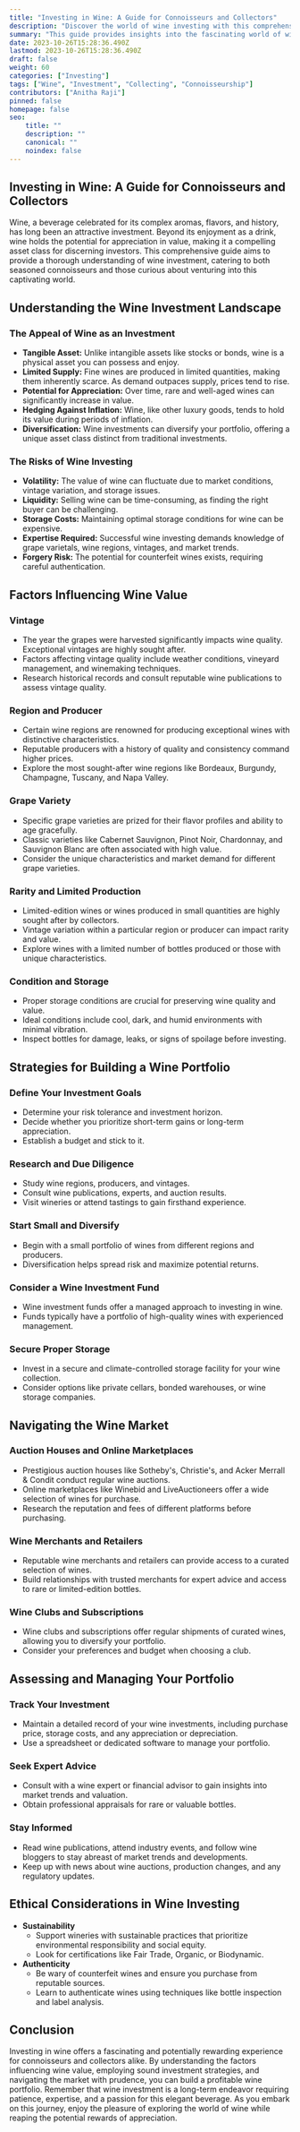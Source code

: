 ```yaml
---
title: "Investing in Wine: A Guide for Connoisseurs and Collectors"
description: "Discover the world of wine investing with this comprehensive guide. Learn about the basics, key factors to consider, and strategies for building a profitable wine portfolio."
summary: "This guide provides insights into the fascinating world of wine investing, covering key considerations for connoisseurs and collectors."
date: 2023-10-26T15:28:36.490Z
lastmod: 2023-10-26T15:28:36.490Z
draft: false
weight: 60
categories: ["Investing"]
tags: ["Wine", "Investment", "Collecting", "Connoisseurship"]
contributors: ["Anitha Raji"]
pinned: false
homepage: false
seo:
    title: ""
    description: ""
    canonical: ""
    noindex: false
---
```


## Investing in Wine: A Guide for Connoisseurs and Collectors

Wine, a beverage celebrated for its complex aromas, flavors, and history, has long been an attractive investment. Beyond its enjoyment as a drink, wine holds the potential for appreciation in value, making it a compelling asset class for discerning investors. This comprehensive guide aims to provide a thorough understanding of wine investment, catering to both seasoned connoisseurs and those curious about venturing into this captivating world. 

## Understanding the Wine Investment Landscape

### The Appeal of Wine as an Investment

* **Tangible Asset:** Unlike intangible assets like stocks or bonds, wine is a physical asset you can possess and enjoy. 
* **Limited Supply:**  Fine wines are produced in limited quantities, making them inherently scarce. As demand outpaces supply, prices tend to rise.
* **Potential for Appreciation:** Over time, rare and well-aged wines can significantly increase in value.
* **Hedging Against Inflation:** Wine, like other luxury goods, tends to hold its value during periods of inflation.
* **Diversification:** Wine investments can diversify your portfolio, offering a unique asset class distinct from traditional investments.

### The Risks of Wine Investing

* **Volatility:** The value of wine can fluctuate due to market conditions, vintage variation, and storage issues.
* **Liquidity:**  Selling wine can be time-consuming, as finding the right buyer can be challenging.
* **Storage Costs:** Maintaining optimal storage conditions for wine can be expensive.
* **Expertise Required:**  Successful wine investing demands knowledge of grape varietals, wine regions, vintages, and market trends.
* **Forgery Risk:**  The potential for counterfeit wines exists, requiring careful authentication.

## Factors Influencing Wine Value

### **Vintage**

* The year the grapes were harvested significantly impacts wine quality. Exceptional vintages are highly sought after.
* Factors affecting vintage quality include weather conditions, vineyard management, and winemaking techniques.
*  Research historical records and consult reputable wine publications to assess vintage quality.

### **Region and Producer**

* Certain wine regions are renowned for producing exceptional wines with distinctive characteristics.
*  Reputable producers with a history of quality and consistency command higher prices.
* Explore the most sought-after wine regions like Bordeaux, Burgundy, Champagne, Tuscany, and Napa Valley.

### **Grape Variety**

*  Specific grape varieties are prized for their flavor profiles and ability to age gracefully.
*  Classic varieties like Cabernet Sauvignon, Pinot Noir, Chardonnay, and Sauvignon Blanc are often associated with high value.
*  Consider the unique characteristics and market demand for different grape varieties.

### **Rarity and Limited Production**

*  Limited-edition wines or wines produced in small quantities are highly sought after by collectors.
*  Vintage variation within a particular region or producer can impact rarity and value.
*  Explore wines with a limited number of bottles produced or those with unique characteristics.

### **Condition and Storage**

*  Proper storage conditions are crucial for preserving wine quality and value.
*  Ideal conditions include cool, dark, and humid environments with minimal vibration.
*  Inspect bottles for damage, leaks, or signs of spoilage before investing.

## Strategies for Building a Wine Portfolio

### **Define Your Investment Goals**

* Determine your risk tolerance and investment horizon.
*  Decide whether you prioritize short-term gains or long-term appreciation.
*  Establish a budget and stick to it.

### **Research and Due Diligence**

*  Study wine regions, producers, and vintages.
*  Consult wine publications, experts, and auction results.
*  Visit wineries or attend tastings to gain firsthand experience.

### **Start Small and Diversify**

* Begin with a small portfolio of wines from different regions and producers.
*  Diversification helps spread risk and maximize potential returns.

### **Consider a Wine Investment Fund**

*  Wine investment funds offer a managed approach to investing in wine.
*  Funds typically have a portfolio of high-quality wines with experienced management.

### **Secure Proper Storage**

*  Invest in a secure and climate-controlled storage facility for your wine collection.
*  Consider options like private cellars, bonded warehouses, or wine storage companies.

## Navigating the Wine Market

### **Auction Houses and Online Marketplaces**

*  Prestigious auction houses like Sotheby's, Christie's, and Acker Merrall & Condit conduct regular wine auctions.
*  Online marketplaces like Winebid and LiveAuctioneers offer a wide selection of wines for purchase.
*  Research the reputation and fees of different platforms before purchasing.

### **Wine Merchants and Retailers**

*  Reputable wine merchants and retailers can provide access to a curated selection of wines.
*  Build relationships with trusted merchants for expert advice and access to rare or limited-edition bottles.

### **Wine Clubs and Subscriptions**

*  Wine clubs and subscriptions offer regular shipments of curated wines, allowing you to diversify your portfolio.
*  Consider your preferences and budget when choosing a club.

## Assessing and Managing Your Portfolio

### **Track Your Investment**

* Maintain a detailed record of your wine investments, including purchase price, storage costs, and any appreciation or depreciation.
*  Use a spreadsheet or dedicated software to manage your portfolio.

### **Seek Expert Advice**

*  Consult with a wine expert or financial advisor to gain insights into market trends and valuation.
*  Obtain professional appraisals for rare or valuable bottles.

### **Stay Informed**

*  Read wine publications, attend industry events, and follow wine bloggers to stay abreast of market trends and developments.
*  Keep up with news about wine auctions, production changes, and any regulatory updates.

## Ethical Considerations in Wine Investing

* **Sustainability**
    *  Support wineries with sustainable practices that prioritize environmental responsibility and social equity.
    *  Look for certifications like Fair Trade, Organic, or Biodynamic.
* **Authenticity**
    *  Be wary of counterfeit wines and ensure you purchase from reputable sources.
    *  Learn to authenticate wines using techniques like bottle inspection and label analysis.

## Conclusion

Investing in wine offers a fascinating and potentially rewarding experience for connoisseurs and collectors alike. By understanding the factors influencing wine value, employing sound investment strategies, and navigating the market with prudence, you can build a profitable wine portfolio. Remember that wine investment is a long-term endeavor requiring patience, expertise, and a passion for this elegant beverage. As you embark on this journey, enjoy the pleasure of exploring the world of wine while reaping the potential rewards of appreciation. 
